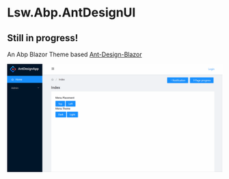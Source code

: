 # Lsw.Abp.AntDesignUI

## Still in progress!

An Abp Blazor Theme based [Ant-Design-Blazor](https://github.com/ant-design-blazor/ant-design-blazor)

![introduce](img/introduce.gif)